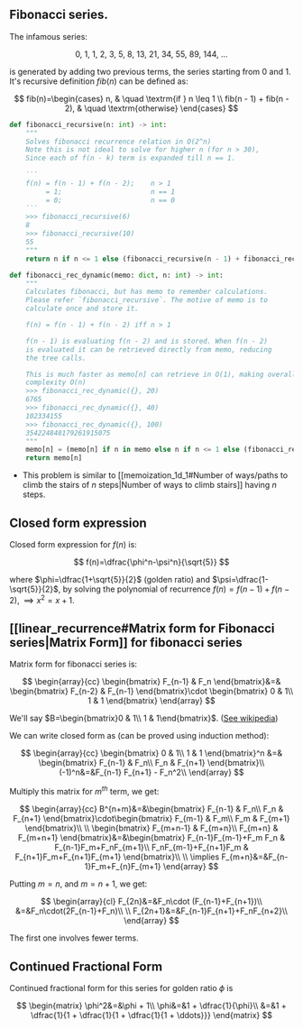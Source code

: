 ## Fibonacci series.
The infamous series:

$$0,\ 1,\ 1,\ 2,\ 3,\ 5,\ 8,\ 13,\ 21,\ 34,\ 55,\ 89,\ 144,\ ...$$

is generated by adding two previous terms, the series starting from $0$ and $1$. It's recursive definition $fib(n)$ can be defined as:

$$
fib(n)=\begin{cases}
n, & \quad \textrm{if } n \leq 1 \\
fib(n - 1) + fib(n - 2), & \quad \textrm{otherwise}
\end{cases}
$$

```python
def fibonacci_recursive(n: int) -> int:
    """
    Solves fibonacci recurrence relation in O(2^n)
    Note this is not ideal to solve for higher n (for n > 30),
    Since each of f(n - k) term is expanded till n == 1.
    
    ```
    f(n) = f(n - 1) + f(n - 2);    n > 1
         = 1;                      n == 1
         = 0;                      n == 0
    ```
    >>> fibonacci_recursive(6)
    8
    >>> fibonacci_recursive(10)
    55
    """
    return n if n <= 1 else (fibonacci_recursive(n - 1) + fibonacci_recursive(n - 2))

def fibonacci_rec_dynamic(memo: dict, n: int) -> int:
    """
    Calculates fibonacci, but has memo to remember calculations.
    Please refer `fibonacci_recursive`. The motive of memo is to 
    calculate once and store it.

    f(n) = f(n - 1) + f(n - 2) iff n > 1

    f(n - 1) is evaluating f(n - 2) and is stored. When f(n - 2) 
    is evaluated it can be retrieved directly from memo, reducing
    the tree calls.

    This is much faster as memo[n] can retrieve in O(1), making overall
    complexity O(n)
    >>> fibonacci_rec_dynamic({}, 20)
    6765
    >>> fibonacci_rec_dynamic({}, 40)
    102334155
    >>> fibonacci_rec_dynamic({}, 100)
    354224848179261915075
    """
    memo[n] = (memo[n] if n in memo else n if n <= 1 else (fibonacci_rec_dynamic(memo, n - 1) + fibonacci_rec_dynamic(memo, n - 2)))
    return memo[n]
```

- This problem is similar to [[memoization_1d_1#Number of ways/paths to climb the stairs of $n$ steps|Number of ways to climb stairs]] having $n$ steps.

## Closed form expression

Closed form expression for $f(n)$ is:

$$
f(n)=\dfrac{\phi^n-\psi^n}{\sqrt{5}}
$$

where $\phi=\dfrac{1+\sqrt{5}}{2}$ (golden ratio) and $\psi=\dfrac{1-\sqrt{5}}{2}$, by solving the polynomial of recurrence $f(n)=f(n-1)+f(n-2), \implies x^2=x+1$.

## [[linear_recurrence#Matrix form for Fibonacci series|Matrix Form]] for fibonacci series
Matrix form for fibonacci series is:

$$
\begin{array}{cc}
\begin{bmatrix}
F_{n-1} & F_n
\end{bmatrix}&=&
\begin{bmatrix}
F_{n-2} & F_{n-1}
\end{bmatrix}\cdot
\begin{bmatrix}
0 & 1\\
1 & 1
\end{bmatrix}
\end{array}
$$

We'll say $B=\begin{bmatrix}0 & 1\\ 1 & 1\end{bmatrix}$. ([See wikipedia](https://en.wikipedia.org/wiki/Fibonacci_sequence#Matrix_form))

We can write closed form as (can be proved using induction method):

$$
\begin{array}{cc}
\begin{bmatrix}
0 & 1\\
1 & 1
\end{bmatrix}^n
&=&
\begin{bmatrix}
F_{n-1} & F_n\\
F_n & F_{n+1}
\end{bmatrix}\\
(-1)^n&=&F_{n-1} F_{n+1} - F_n^2\\
\end{array}
$$

Multiply this matrix for $m^{th}$ term, we get:

$$
\begin{array}{cc}
B^{n+m}&=&\begin{bmatrix}
F_{n-1} & F_n\\
F_n & F_{n+1}
\end{bmatrix}\cdot\begin{bmatrix}
F_{m-1} & F_m\\
F_m & F_{m+1}
\end{bmatrix}\\ \\
\begin{bmatrix}
F_{m+n-1} & F_{m+n}\\
F_{m+n} & F_{m+n+1}
\end{bmatrix}&=&\begin{bmatrix}
F_{n-1}F_{m-1}+F_m F_n & F_{n-1}F_m+F_nF_{m+1}\\
F_nF_{m-1}+F_{n+1}F_m & F_{n+1}F_m+F_{n+1}F_{m+1}
\end{bmatrix}\\ \\
\implies F_{m+n}&=&F_{n-1}F_m+F_{n}F_{m+1}
\end{array}
$$

Putting $m=n$, and $m=n+1$, we get:

$$
\begin{array}{cl}
F_{2n}&=&F_n\cdot (F_{n-1}+F_{n+1})\\
&=&F_n\cdot(2F_{n-1}+F_n)\\ \\
F_{2n+1}&=&F_{n-1}F_{n+1}+F_nF_{n+2}\\
\end{array}
$$

The first one involves fewer terms.

## Continued Fractional Form
Continued fractional form for this series for golden ratio $\phi$ is

$$
\begin{matrix}
\phi^2&=&\phi + 1\\
\phi&=&1 + \dfrac{1}{\phi}\\
&=&1 + \dfrac{1}{1 + \dfrac{1}{1 + \dfrac{1}{1 + \ddots}}}
\end{matrix}
$$